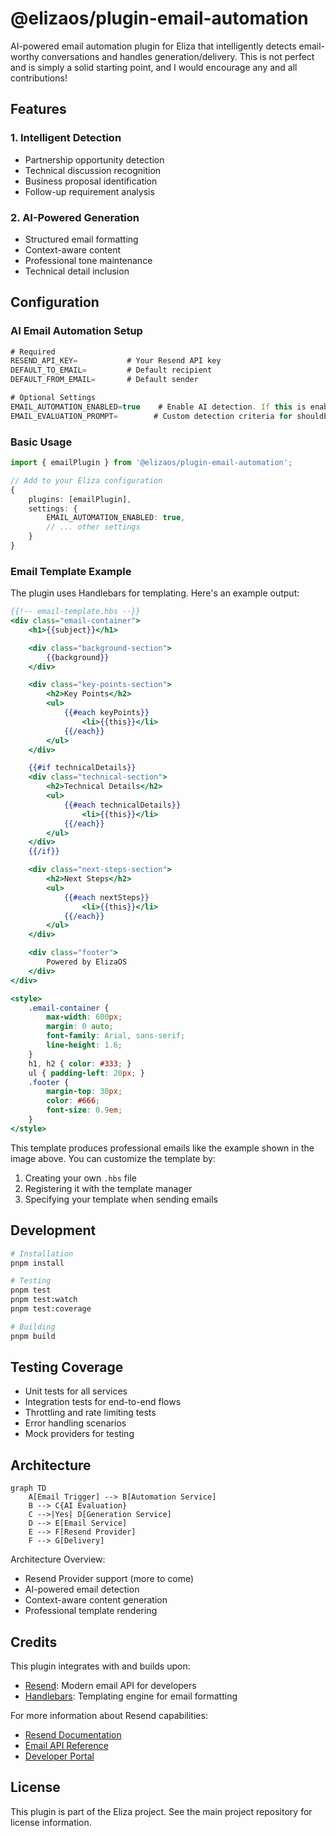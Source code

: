 # @elizaos/plugin-email-automation

AI-powered email automation plugin for Eliza that intelligently detects email-worthy conversations and handles generation/delivery. This is not perfect and is simply a solid starting point, and I would encourage any and all contributions!

## Features

### 1. Intelligent Detection
- Partnership opportunity detection
- Technical discussion recognition
- Business proposal identification
- Follow-up requirement analysis

### 2. AI-Powered Generation
- Structured email formatting
- Context-aware content
- Professional tone maintenance
- Technical detail inclusion

## Configuration

### AI Email Automation Setup
```typescript
# Required
RESEND_API_KEY=           # Your Resend API key
DEFAULT_TO_EMAIL=         # Default recipient
DEFAULT_FROM_EMAIL=       # Default sender

# Optional Settings
EMAIL_AUTOMATION_ENABLED=true    # Enable AI detection. If this is enabled, the plugin will automatically detect email-worthy conversations and handle generation/delivery and only that.
EMAIL_EVALUATION_PROMPT=        # Custom detection criteria for shouldEmail
```

### Basic Usage
```typescript
import { emailPlugin } from '@elizaos/plugin-email-automation';

// Add to your Eliza configuration
{
    plugins: [emailPlugin],
    settings: {
        EMAIL_AUTOMATION_ENABLED: true,
        // ... other settings
    }
}
```

### Email Template Example
The plugin uses Handlebars for templating. Here's an example output:

```handlebars
{{!-- email-template.hbs --}}
<div class="email-container">
    <h1>{{subject}}</h1>

    <div class="background-section">
        {{background}}
    </div>

    <div class="key-points-section">
        <h2>Key Points</h2>
        <ul>
            {{#each keyPoints}}
                <li>{{this}}</li>
            {{/each}}
        </ul>
    </div>

    {{#if technicalDetails}}
    <div class="technical-section">
        <h2>Technical Details</h2>
        <ul>
            {{#each technicalDetails}}
                <li>{{this}}</li>
            {{/each}}
        </ul>
    </div>
    {{/if}}

    <div class="next-steps-section">
        <h2>Next Steps</h2>
        <ul>
            {{#each nextSteps}}
                <li>{{this}}</li>
            {{/each}}
        </ul>
    </div>

    <div class="footer">
        Powered by ElizaOS
    </div>
</div>

<style>
    .email-container {
        max-width: 600px;
        margin: 0 auto;
        font-family: Arial, sans-serif;
        line-height: 1.6;
    }
    h1, h2 { color: #333; }
    ul { padding-left: 20px; }
    .footer {
        margin-top: 30px;
        color: #666;
        font-size: 0.9em;
    }
</style>
```

This template produces professional emails like the example shown in the image above. You can customize the template by:
1. Creating your own `.hbs` file
2. Registering it with the template manager
3. Specifying your template when sending emails

## Development

```bash
# Installation
pnpm install

# Testing
pnpm test
pnpm test:watch
pnpm test:coverage

# Building
pnpm build
```

## Testing Coverage
- Unit tests for all services
- Integration tests for end-to-end flows
- Throttling and rate limiting tests
- Error handling scenarios
- Mock providers for testing

## Architecture
```mermaid
graph TD
    A[Email Trigger] --> B[Automation Service]
    B --> C{AI Evaluation}
    C -->|Yes| D[Generation Service]
    D --> E[Email Service]
    E --> F[Resend Provider]
    F --> G[Delivery]
```

Architecture Overview:
- Resend Provider support (more to come)
- AI-powered email detection
- Context-aware content generation
- Professional template rendering

## Credits

This plugin integrates with and builds upon:

- [Resend](https://resend.com): Modern email API for developers
- [Handlebars](https://handlebarsjs.com): Templating engine for email formatting

For more information about Resend capabilities:
- [Resend Documentation](https://resend.com/docs)
- [Email API Reference](https://resend.com/docs/api-reference/introduction)
- [Developer Portal](https://resend.com/overview)

## License
This plugin is part of the Eliza project. See the main project repository for license information.